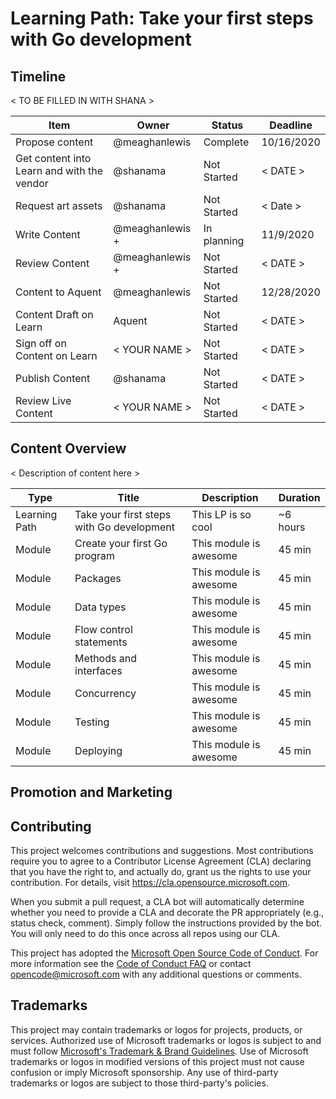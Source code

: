 # Learning Path: Take your first steps with Go development

## Timeline

< TO BE FILLED IN WITH SHANA >

| Item | Owner | Status | Deadline |
|------|-------|--------|----------|
| Propose content | @meaghanlewis | Complete | 10/16/2020 |
| Get content into Learn and with the vendor | @shanama | Not Started | < DATE > |
| Request art assets | @shanama | Not Started | < Date > |
| Write Content | @meaghanlewis +  | In planning | 11/9/2020|
| Review Content | @meaghanlewis + | Not Started | < DATE > |
| Content to Aquent | @meaghanlewis | Not Started | 12/28/2020 |
| Content Draft on Learn | Aquent | Not Started | < DATE > |
| Sign off on Content on Learn | < YOUR NAME > | Not Started | < DATE > |
| Publish Content | @shanama | Not Started | < DATE > |
| Review Live Content | < YOUR NAME > | Not Started | < DATE > |

## Content Overview

< Description of content here >

| Type | Title | Description | Duration |
|------|-------|-------------|----------|
| Learning Path | Take your first steps with Go development | This LP is so cool | ~6 hours |
| Module | Create your first Go program | This module is awesome | 45 min |
| Module | Packages | This module is awesome | 45 min |
| Module | Data types | This module is awesome | 45 min |
| Module | Flow control statements | This module is awesome | 45 min |
| Module | Methods and interfaces | This module is awesome | 45 min |
| Module | Concurrency | This module is awesome | 45 min |
| Module | Testing | This module is awesome | 45 min |
| Module | Deploying | This module is awesome | 45 min |

## Promotion and Marketing

## Contributing

This project welcomes contributions and suggestions.  Most contributions require you to agree to a
Contributor License Agreement (CLA) declaring that you have the right to, and actually do, grant us
the rights to use your contribution. For details, visit https://cla.opensource.microsoft.com.

When you submit a pull request, a CLA bot will automatically determine whether you need to provide
a CLA and decorate the PR appropriately (e.g., status check, comment). Simply follow the instructions
provided by the bot. You will only need to do this once across all repos using our CLA.

This project has adopted the [Microsoft Open Source Code of Conduct](https://opensource.microsoft.com/codeofconduct/).
For more information see the [Code of Conduct FAQ](https://opensource.microsoft.com/codeofconduct/faq/) or
contact [opencode@microsoft.com](mailto:opencode@microsoft.com) with any additional questions or comments.

## Trademarks

This project may contain trademarks or logos for projects, products, or services. Authorized use of Microsoft 
trademarks or logos is subject to and must follow 
[Microsoft's Trademark & Brand Guidelines](https://www.microsoft.com/en-us/legal/intellectualproperty/trademarks/usage/general).
Use of Microsoft trademarks or logos in modified versions of this project must not cause confusion or imply Microsoft sponsorship.
Any use of third-party trademarks or logos are subject to those third-party's policies.
